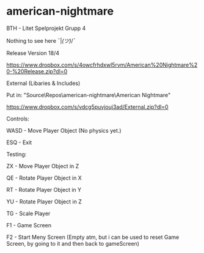 # american-nightmare
BTH - Litet Spelprojekt Grupp 4

Nothing to see here ¯|_(ツ)_/¯

Release Version 18/4

https://www.dropbox.com/s/4owcfrhdxwl5rvm/American%20Nightmare%20-%20Release.zip?dl=0

External (Libaries & Includes)

Put in: "Source\Repos\american-nightmare\American Nightmare\"

https://www.dropbox.com/s/vdcg5puvjouj3ad/External.zip?dl=0


Controls:

WASD - Move Player Object (No physics yet.)

ESQ - Exit




Testing:

ZX - Move Player Object in Z

QE - Rotate Player Object in X

RT - Rotate Player Object in Y

YU - Rotate Player Object in Z

TG - Scale Player

F1 - Game Screen

F2 - Start Meny Screen (Empty atm, but i can be used to reset Game Screen, by going to it and then back to gameScreen)

